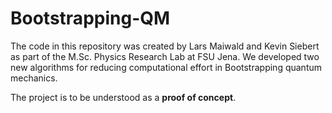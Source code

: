 # Bootstrapping-QM

The code in this repository was created by Lars Maiwald and Kevin Siebert as part of the M.Sc. Physics Research Lab at FSU Jena.
We developed two new algorithms for reducing computational effort in Bootstrapping quantum mechanics.

The project is to be understood as a __proof of concept__.
